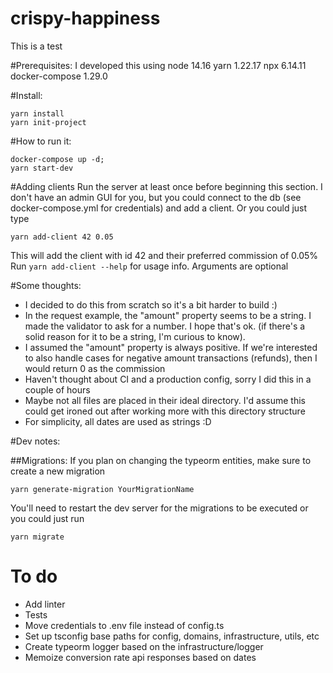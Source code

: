 # crispy-happiness
This is a test

#Prerequisites:
I developed this using
node 14.16
yarn 1.22.17
npx 6.14.11
docker-compose 1.29.0

#Install:
```
yarn install
yarn init-project
```

#How to run it:
```
docker-compose up -d;
yarn start-dev
```

#Adding clients
Run the server at least once before beginning this section.
I don't have an admin GUI for you, but you could connect to the db (see docker-compose.yml for credentials) and add a client.
Or you could just type
```
yarn add-client 42 0.05
```
This will add the client with id 42 and their preferred commission of 0.05%
Run `yarn add-client --help` for usage info. Arguments are optional

#Some thoughts:
* I decided to do this from scratch so it's a bit harder to build :)
* In the request example, the "amount" property seems to be a string. I made the validator to ask for a number. 
I hope that's ok. (if there's a solid reason for it to be a string, I'm curious to know).
* I assumed the "amount" property is always positive.
If we're interested to also handle cases for negative amount transactions (refunds),
then I would return 0 as the commission
* Haven't thought about CI and a production config, sorry I did this in a couple of hours
* Maybe not all files are placed in their ideal directory. I'd assume this could get ironed out after working more with this directory structure
* For simplicity, all dates are used as strings :D

#Dev notes:

##Migrations:
If you plan on changing the typeorm entities, make sure to create a new migration
```
yarn generate-migration YourMigrationName
```
You'll need to restart the dev server for the migrations to be executed or
you could just run 
```
yarn migrate
```

# To do 
* Add linter
* Tests
* Move credentials to .env file instead of config.ts
* Set up tsconfig base paths for config, domains, infrastructure, utils, etc
* Create typeorm logger based on the infrastructure/logger
* Memoize conversion rate api responses based on dates